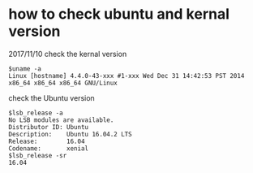 # how to check ubuntu and kernal version
2017/11/10
check the kernal version
```
$uname -a
Linux [hostname] 4.4.0-43-xxx #1-xxx Wed Dec 31 14:42:53 PST 2014 x86_64 x86_64 x86_64 GNU/Linux
```

check the Ubuntu version
```
$lsb_release -a
No LSB modules are available.
Distributor ID: Ubuntu
Description:    Ubuntu 16.04.2 LTS
Release:        16.04
Codename:       xenial
$lsb_release -sr
16.04
```

